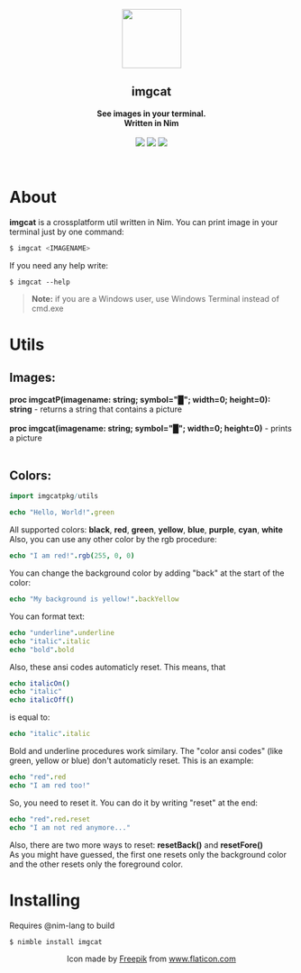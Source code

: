 <p align="center">
  <img width=105 height=105 src="https://raw.githubusercontent.com/not-lum/imgcat/master/logo/kitty.png">
</p>

<h2 align="center"><b>imgcat</b></h2>

<p align="center">
  <b>See images in your terminal.
  <br>
  Written in Nim
  <br/>
  <br/>
  </b>
  <img src="https://img.shields.io/github/license/not-lum/imgcat?style=flat-square">

   <img src="https://img.shields.io/badge/version-0.2.0-green?style=flat-square">

   <img src="https://img.shields.io/badge/made_with-nim-green?style=flat-square">
</p>
<br>

# About
**imgcat** is a crossplatform util written in Nim. You can print image in your terminal just by one command:
```bash
$ imgcat <IMAGENAME>
```
If you need any help write:
```
$ imgcat --help
```
> **Note:** if you are a Windows user, use Windows Terminal instead of cmd.exe<br>

# Utils

## Images:
**proc imgcatP(imagename: string; symbol="█"; width=0; height=0): string** - returns a string that contains a picture<br><br>
**proc imgcat(imagename: string; symbol="█"; width=0; height=0)** - prints a picture<br><br>


## Colors:
```nim
import imgcatpkg/utils

echo "Hello, World!".green
```
All supported colors:
**black**,
**red**,
**green**,
**yellow**,
**blue**,
**purple**,
**cyan**,
**white**<br>
Also, you can use any other color by the rgb procedure:
```nim
echo "I am red!".rgb(255, 0, 0)
```
You can change the background color by adding "back" at the start of the color:
```nim
echo "My background is yellow!".backYellow
```
You can format text:
```nim
echo "underline".underline
echo "italic".italic
echo "bold".bold
```
Also, these ansi codes automaticly reset. This means, that
```nim
echo italicOn()
echo "italic"
echo italicOff()
```
is equal to:
```nim
echo "italic".italic
```
Bold and underline procedures work similary.
The "color ansi codes" (like green, yellow or blue) don't automaticly reset. This is an example:
```nim
echo "red".red
echo "I am red too!"
```
So, you need to reset it. You can do it by writing "reset" at the end:
```nim
echo "red".red.reset
echo "I am not red anymore..."
```
Also, there are two more ways to reset: **resetBack()** and **resetFore()**<br>
As you might have guessed, the first one resets only the background color and the other resets only the foreground color.


# Installing
Requires @nim-lang to build
```bash
$ nimble install imgcat
```

<p align="center">Icon made by <a href="http://www.freepik.com/" title="Freepik">Freepik</a> from <a href="https://www.flaticon.com/" title="Flaticon">www.flaticon.com</a></p>
